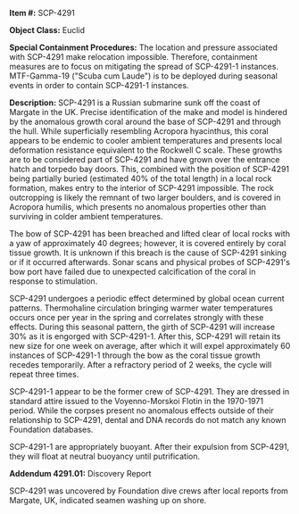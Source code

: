 **Item #:** SCP-4291

**Object Class:** Euclid

**Special Containment Procedures:** The location and pressure associated with SCP-4291 make relocation impossible. Therefore, containment measures are to focus on mitigating the spread of SCP-4291-1 instances. MTF-Gamma-19 ("Scuba cum Laude") is to be deployed during seasonal events in order to contain SCP-4291-1 instances.

**Description:** SCP-4291 is a Russian submarine sunk off the coast of Margate in the UK. Precise identification of the make and model is hindered by the anomalous growth coral around the base of SCP-4291 and through the hull. While superficially resembling Acropora hyacinthus, this coral appears to be endemic to cooler ambient temperatures and presents local deformation resistance equivalent to the Rockwell C scale. These growths are to be considered part of SCP-4291 and have grown over the entrance hatch and torpedo bay doors. This, combined with the position of SCP-4291 being partially buried (estimated 40% of the total length) in a local rock formation, makes entry to the interior of SCP-4291 impossible. The rock outcropping is likely the remnant of two larger boulders, and is covered in Acropora humilis, which presents no anomalous properties other than surviving in colder ambient temperatures.

The bow of SCP-4291 has been breached and lifted clear of local rocks with a yaw of approximately 40 degrees; however, it is covered entirely by coral tissue growth. It is unknown if this breach is the cause of SCP-4291 sinking or if it occurred afterwards. Sonar scans and physical probes of SCP-4291's bow port have failed due to unexpected calcification of the coral in response to stimulation.

SCP-4291 undergoes a periodic effect determined by global ocean current patterns. Thermohaline circulation bringing warmer water temperatures occurs once per year in the spring and correlates strongly with these effects. During this seasonal pattern, the girth of SCP-4291 will increase 30% as it is engorged with SCP-4291-1. After this, SCP-4291 will retain its new size for one week on average, after which it will expel approximately 60 instances of SCP-4291-1 through the bow as the coral tissue growth recedes temporarily. After a refractory period of 2 weeks, the cycle will repeat three times.

SCP-4291-1 appear to be the former crew of SCP-4291. They are dressed in standard attire issued to the Voyenno-Мorskoi Flotin in the 1970-1971 period. While the corpses present no anomalous effects outside of their relationship to SCP-4291, dental and DNA records do not match any known Foundation databases.

SCP-4291-1 are appropriately buoyant. After their expulsion from SCP-4291, they will float at neutral buoyancy until putrification.

**Addendum 4291.01:** Discovery Report

SCP-4291 was uncovered by Foundation dive crews after local reports from Margate, UK, indicated seamen washing up on shore.